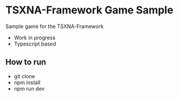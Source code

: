 # TSXNA-Framework Game Sample

Sample game for the TSXNA-Framework
  - Work in progress
  - Typescript based

## How to run
- git clone
- npm install
- npm run dev
